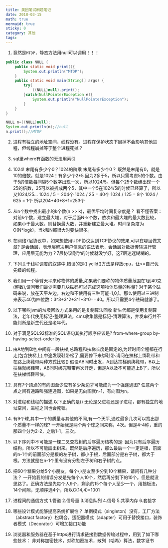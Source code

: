```yaml
---
title: 美团笔试刷题笔记
date: 2018-03-15
math: true
mermaid: true
sticky: 0
category: 其他
tags:
---
```


1. 竟然是`MTDP`，静态方法用null可以调用！！！
```java
public class NULL {
    public static void print(){
        System.out.println("MTDP");
    }
    public static void main(String[] args) {
        try{
            ((NULL)null).print();
        }catch(NullPointerException e){
            System.out.println("NullPointerException");
        }
    }
}
```
```java
NULL n=((NULL)null);
System.out.println(n);//null
n.print();//MTDP
```

2. 进程有独立的地址空间，线程没有。进程在保护状态下崩掉不会影响其他进程，但线程崩掉等于整个进程死掉？

3. sql里where有函数的无法用索引

4. 1024! 末尾有多少个0？1024的阶乘 末尾有多少个0？
既然是末尾有0，就是10的倍数，就是1024！有多少个2*5.因为2多于5，所以只需考虑5的个数。由于5的倍数每间隔5个数字出现一次，所以1024/5。但每个25个数组出现一个25的倍数，25可以被拆成两个5，其中一个5在1024/5的时候已经算了，所以又1024/25...
1024 / 5 = 204个
1024 / 25 = 40个
1024 / 125 = 8个
1024 / 625 = 1个
所以204+40+8+1=253个

5. 从n个数中找出最小的k个数(n >> k)，最优平均时间复杂度是？
看不懂答案：对前k个数，建立最大堆，对于后面N-k个数，依次和最大堆的最大数比较，如果小于最大数，则替换最大数，并重新建立最大堆。时间复杂度为O(N*logk)。当k和N都很大时要快很多。

6. 在网络7层协议中，如果想使用UDP协议达到TCP协议的效果,可以在哪层做文章?
是会话层，表示层解决用户信息的语法表示，会话层对数据传输进行管理，应用层无能为力？7层协议刚学的时候就没学好，这7层迷迷糊糊的。

7. 下列关于线程调度的叙述中,错误的是()
yeild()方法是释放cpu，让>=自己优先级的线程。

8. 我们用一个等臂天平来称物体的质量,如果我们要称的物体质量范围在1到40克(整数),请问我们最少需要几块砝码可以完成这项物体质量的称量?
对于某个砝码来说，放在天平左边，右边和不使用有三种可能-1,0,1。那么使用过三进制来表示40为四位数：3^3+3^2+3^1+3^0==40。所以只需要4个砝码就够了。

9. 以下哪些jvm的垃圾回收方式采用的是复制算法回收
新生代都是使用复制算法，老年代使用标记-整理算法，cms收集器是标记-清理算法，并发串行并不能判断是新生代还是老年代。

10. 对于满足SQL92标准的SQL语句其执行顺序应该是?
from-where-group by-having-select-order by

11. 由A地到B地,中间有一段扶梯,总路程和扶梯长度是固定的,为赶时间全程都在行走(包含扶梯上),中途发现鞋带松了,需要停下来绑鞋带.请问在扶梯上绑鞋带和在路上绑鞋带两种方式比较()
假设AB同时出发，A到达扶梯前绑鞋带，B以上扶梯就绑鞋带，AB同时绑完鞋带再次开走，但是A以及不可能追上B了，所以在扶梯绑鞋带快。

12. 具有7个顶点的有向图至少应有多少条边才可能成为一个强连通图?
任意两个点之间有通路叫强连通图，如果是无向图就n-1，有向图为n。

13. 对进程和线程的描述,以下正确的是()
无论是父进程还是子进程，都有独立的地址空间，进程之间也会死锁。

14. 有9个球,其中一个的质量与其他的不同,有一个天平,通过最多几次可以找出那个质量不一样的球?
一开始我是两个两个球之间来称，4次。但是4-4称，重的那四个分为2-2，之后1-1，三次。

15. 以下序列中不可能是一棵二叉查找树的后序遍历结构的是:
因为只有后序遍历结构，所以不可能画出树来。既然是后序遍历，那么最后一个一定是根，前面的n-1个的前面部分是根的左子树，都小于根，后面部分是右子树，都大于根。方法就是在n-1个里有没有分割左子树和右子树的点。

16. 把60个糖果分给5个小朋友，每个小朋友至少分到10个糖果，请问有几种分法？
一开始我的错误分发是先每个人10个，然后再分剩下的10个。但是就没思路了。正确方法是先每个人9个，剩余的15个每个人至少一个，用挡板法，14个间隙，无顺序选4个，所以C(14,4)=1001

17. 进程间的通信方式
1.管道
2.信号量
3.消息队列
4.信号
5.共享内存
6.套接字

18. 哪些设计模式能够提高系统扩展性？
单例模式（singleton）没有，工厂方法（abstract factory）松耦合，适配器模式（adapter）可用于替换接口，装饰者模式（Decorator）可增加接口功能

19. 浏览器和服务器在基于https进行请求链接到数据传输过程中，用到了如下哪些技术：
非对称加密技术，对称加密技术，散列（哈希）算法，数字证书